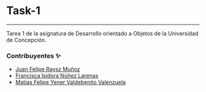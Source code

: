 
# Task-1
---

Tarea 1 de la asignatura de Desarrollo orientado a Objetos de la Universidad de Concepción.

### Contribuyentes ✨
* [Juan Felipe Raysz Muñoz](https://github.com/Kingsephir)
* [Francisca Isidora Núñez Larenas](https://github.com/sshiro0)
* [Matias Felipe Yener Valdebenito Valenzuela](https://github.com/Mazulini)

